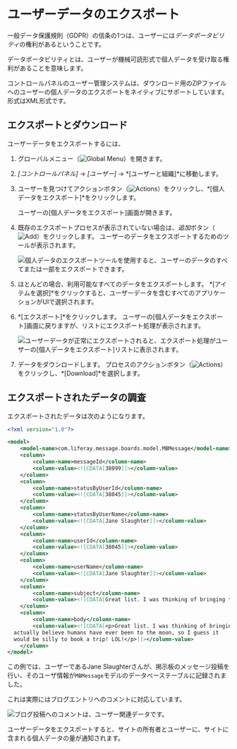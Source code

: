 # ユーザーデータのエクスポート

一般データ保護規則（GDPR）の信条の1つは、ユーザーには*データポータビリティ*の権利があるということです。

データポータビリティとは、ユーザーが機械可読形式で個人データを受け取る権利があることを意味します。

コントロールパネルのユーザー管理システムは、ダウンロード用のZIPファイルへのユーザーの個人データのエクスポートをネイティブにサポートしています。 形式はXML形式です。

## エクスポートとダウンロード

ユーザーデータをエクスポートするには、

1.  グローバルメニュー（![Global Menu](../../images/icon-applications-menu.png)）を開きます。

2.  *[コントロールパネル]* → *[ユーザー]* → *[ユーザーと組織]*に移動します。

3.  ユーザーを見つけてアクションボタン（![Actions](../../images/icon-actions.png)）をクリックし、*[個人データをエクスポート]*をクリックします。

    ユーザーの[個人データをエクスポート]画面が開きます。

4.  既存のエクスポートプロセスが表示されていない場合は、*追加*ボタン（![Add](../../images/icon-add.png)）をクリックします。 ユーザーのデータをエクスポートするためのツールが表示されます。

    ![個人データのエクスポートツールを使用すると、ユーザーのデータのすべてまたは一部をエクスポートできます。](./exporting-user-data/images/01.png)

5.  ほとんどの場合、利用可能なすべてのデータをエクスポートします。 *[アイテムを選択]*をクリックすると、ユーザーデータを含むすべてのアプリケーションがUIで選択されます。

6.  *[エクスポート]*をクリックします。 ユーザーの[個人データをエクスポート]画面に戻りますが、リストにエクスポート処理が表示されます。

    ![ユーザーデータが正常にエクスポートされると、エクスポート処理がユーザーの[個人データをエクスポート]リストに表示されます。](./exporting-user-data/images/02.png)

7.  データをダウンロードします。 プロセスのアクションボタン（![Actions](../../images/icon-actions.png)）をクリックし、*[Download]*を選択します。

## エクスポートされたデータの調査

エクスポートされたデータは次のようになります。

``` xml
<?xml version="1.0"?>

<model>
    <model-name>com.liferay.message.boards.model.MBMessage</model-name>
    <column>
        <column-name>messageId</column-name>
        <column-value><![CDATA[38099]]></column-value>
    </column>
    <column>
        <column-name>statusByUserId</column-name>
        <column-value><![CDATA[38045]]></column-value>
    </column>
    <column>
        <column-name>statusByUserName</column-name>
        <column-value><![CDATA[Jane Slaughter]]></column-value>
    </column>
    <column>
        <column-name>userId</column-name>
        <column-value><![CDATA[38045]]></column-value>
    </column>
    <column>
        <column-name>userName</column-name>
        <column-value><![CDATA[Jane Slaughter]]></column-value>
    </column>
    <column>
        <column-name>subject</column-name>
        <column-value><![CDATA[Great list. I was thinking of bringing the family,...]]></column-value>
    </column>
    <column>
        <column-name>body</column-name>
        <column-value><![CDATA[<p>Great list. I was thinking of bringing the family, but I don&#39;t
  actually believe humans have ever been to the moon, so I guess it
  would be silly to book a trip! LOL!</p>]]></column-value>
    </column>
</model>
```

この例では、ユーザーであるJane Slaughterさんが、掲示板のメッセージ投稿を行い、そのユーザ情報が`MBMessage`モデルのデータベーステーブルに記録されました。

これは実際にはブログエントリへのコメントに対応しています。

![ブログ投稿へのコメントは、ユーザー関連データです。](./exporting-user-data/images/03.png)

ユーザーデータをエクスポートすると、サイトの所有者とユーザーに、サイトに含まれる個人データの量が通知されます。
